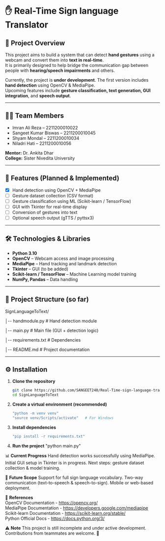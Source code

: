# ✋ Real-Time Sign language Translator  

## 📌 Project Overview  
This project aims to build a system that can detect **hand gestures** using a webcam and convert them into **text in real-time**.  
It is primarily designed to help bridge the communication gap between people with **hearing/speech impairments** and others.  

Currently, the project is **under development**. The first version includes **hand detection** using OpenCV & MediaPipe.  
Upcoming features include **gesture classification, text generation, GUI integration**, and **speech output**.  

---

## 👨‍💻 Team Members  
- Imran Ali Reza – 2211200010022  
- Sangeet Kumar Biswas – 2211200010045  
- Shyam Mondal – 2211200010034  
- Niladri Hati – 2211200010056  

**Mentor:** Dr. Ankita Dhar  
**College:** Sister Nivedita University  

---

## 🚀 Features (Planned & Implemented)  
- [x] Hand detection using OpenCV + MediaPipe  
- [ ] Gesture dataset collection (CSV format)  
- [ ] Gesture classification using ML (Scikit-learn / TensorFlow)  
- [ ] GUI with Tkinter for real-time display  
- [ ] Conversion of gestures into text  
- [ ] Optional speech output (gTTS / pyttsx3)  

---

## 🛠️ Technologies & Libraries  
- **Python 3.10**  
- **OpenCV** – Webcam access and image processing  
- **MediaPipe** – Hand tracking and landmark detection  
- **Tkinter** – GUI (to be added)  
- **Scikit-learn / TensorFlow** – Machine Learning model training  
- **NumPy, Pandas** – Data handling  

---

## 📂 Project Structure (so far)  
SignLanguageToText/

│-- handmodule.py # Hand detection module

│-- main.py # Main file (GUI + detection logic)

│-- requirements.txt # Dependencies

│-- README.md # Project documentation


---

## ⚙️ Installation  

1. **Clone the repository**  
   ```bash
   git clone https://github.com/SANGEET240/Real-Time-sign-language-translator.git
   cd SignLanguageToText

2. **Create a virtual environment (recommended)**  
   ```bash
   "python -m venv venv"  
   "source venv/Scripts/activate"   # For Windows  

3. **Install dependencies**  
   ```bash
   "pip install -r requirements.txt"

4. **Run the project**
"python main.py"

📊 **Current Progress**
Hand detection works successfully using MediaPipe.
Initial GUI setup in Tkinter is in progress.
Next steps: gesture dataset collection & model training.

🔮 **Future Scope**
Support for full sign language vocabulary.
Two-way communication (text-to-speech & speech-to-sign).
Mobile or web-based deployment.

📖 **References**  
OpenCV Documentation - https://opencv.org/  
MediaPipe Documentation - https://developers.google.com/mediapipe  
Scikit-learn Documentation - https://scikit-learn.org/stable/  
Python Official Docs - https://docs.python.org/3/  

⚠️ **Note**
This project is still incomplete and under active development. Contributions from teammates are welcome. 🚀